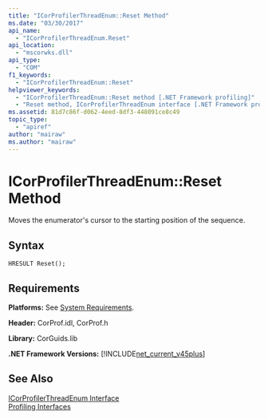 ```yaml
---
title: "ICorProfilerThreadEnum::Reset Method"
ms.date: "03/30/2017"
api_name: 
  - "ICorProfilerThreadEnum.Reset"
api_location: 
  - "mscorwks.dll"
api_type: 
  - "COM"
f1_keywords: 
  - "ICorProfilerThreadEnum::Reset"
helpviewer_keywords: 
  - "ICorProfilerThreadEnum::Reset method [.NET Framework profiling]"
  - "Reset method, ICorProfilerThreadEnum interface [.NET Framework profiling]"
ms.assetid: 81d7c86f-d062-4eed-8df3-448091ce8c49
topic_type: 
  - "apiref"
author: "mairaw"
ms.author: "mairaw"
---
```

# ICorProfilerThreadEnum::Reset Method
Moves the enumerator's cursor to the starting position of the sequence.  
  
## Syntax  
  
```  
HRESULT Reset();  
```  
  
## Requirements  
 **Platforms:** See [System Requirements](../../../../docs/framework/get-started/system-requirements.md).  
  
 **Header:** CorProf.idl, CorProf.h  
  
 **Library:** CorGuids.lib  
  
 **.NET Framework Versions:** [!INCLUDE[net_current_v45plus](../../../../includes/net-current-v45plus-md.md)]  
  
## See Also  
 [ICorProfilerThreadEnum Interface](../../../../docs/framework/unmanaged-api/profiling/icorprofilerthreadenum-interface.md)  
 [Profiling Interfaces](../../../../docs/framework/unmanaged-api/profiling/profiling-interfaces.md)
